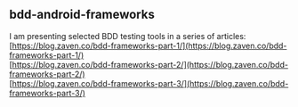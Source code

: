 ## bdd-android-frameworks

I am presenting selected BDD testing tools in a series of articles:<br />
[https://blog.zaven.co/bdd-frameworks-part-1/](https://blog.zaven.co/bdd-frameworks-part-1/)<br />
[https://blog.zaven.co/bdd-frameworks-part-2/](https://blog.zaven.co/bdd-frameworks-part-2/)<br />
[https://blog.zaven.co/bdd-frameworks-part-3/](https://blog.zaven.co/bdd-frameworks-part-3/)<br />
